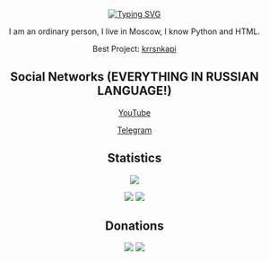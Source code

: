 <div align="center">
<a href="https://git.io/typing-svg"><img src="https://readme-typing-svg.demolab.com?font=Fredoka+One&pause=1000&color=F7F7F7&random=true&width=435&lines=Hello+everyone!" alt="Typing SVG" /></a>

<p>I am an ordinary person, I live in Moscow, I know Python and HTML.</p>

<p>Best Project: <a href="https://github.com/kararasenok-gd/krrsnkapi">krrsnkapi</a></p>

<h2>Social Networks (EVERYTHING IN RUSSIAN LANGUAGE!)</h2>

<p><a href="https://www.youtube.com/@kararasenok_gd">YouTube</a></p>

<p><a href="https://t.me/logovo_amogusov">Telegram</a></p>

<h2>Statistics</h2>

![](http://github-profile-summary-cards.vercel.app/api/cards/profile-details?username=kararasenok-gd&theme=tokyonight)

![](http://github-profile-summary-cards.vercel.app/api/cards/repos-per-language?username=kararasenok-gd&theme=tokyonight)
![](http://github-profile-summary-cards.vercel.app/api/cards/most-commit-language?username=kararasenok-gd&theme=tokyonight)



<h2>Donations</h2>
<a href="https://www.donationalerts.com/r/kararasenok_gd" target="_blank"><img src="https://img.shields.io/badge/Donate%20on-DonationAlerts-orange"></a> <a href="https://boosty.to/kararasenok_gd" target="_blank"><img src="https://img.shields.io/badge/Donate%20on-Boosty-white"></a>

</div>

